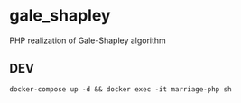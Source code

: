 # gale_shapley
PHP realization of Gale-Shapley algorithm

## DEV
```docker-compose up -d && docker exec -it marriage-php sh```